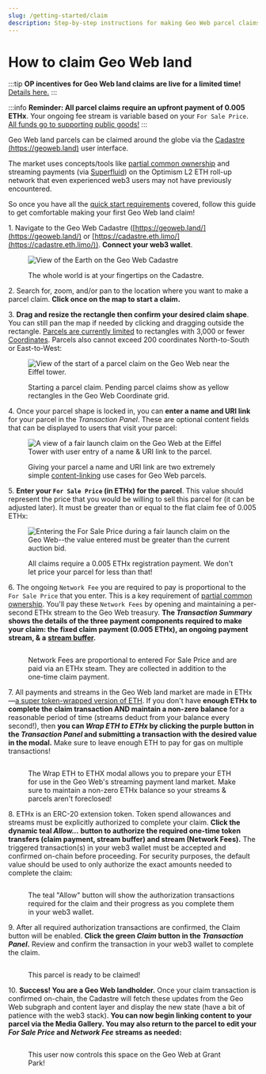 ```yaml
---
slug: /getting-started/claim
description: Step-by-step instructions for making Geo Web parcel claims
---
```


# How to claim Geo Web land

:::tip
**OP incentives for Geo Web land claims are live for a limited time!** [Details here.](https://www.geoweb.network/post/op-incentives)
:::

:::info
**Reminder: All parcel claims require an upfront payment of 0.005 ETHx**. Your ongoing fee stream is variable based on your `For Sale Price`. [All funds go to supporting public goods!](../concepts/network-funds.md)
:::

Geo Web land parcels can be claimed around the globe via the [Cadastre (https://geoweb.land)](https://geoweb.land/) user interface.&#x20;

The market uses concepts/tools like [partial common ownership](../concepts/partial-common-ownership.md) and streaming payments (via [Superfluid](https://www.superfluid.finance/)) on the Optimism L2 ETH roll-up network that even experienced web3 users may not have previously encountered.&#x20;

So once you have all the [quick start requirements](quickstart.md) covered, follow this guide to get comfortable making your first Geo Web land claim!

1\. Navigate to the Geo Web Cadastre ([https://geoweb.land/](https://geoweb.land/) or [https://cadastre.eth.limo/](https://cadastre.eth.limo/)). **Connect your web3 wallet**.

<figure><img src="/assets/Cadastre Landing.png" alt="View of the Earth on the Geo Web Cadastre"/><figcaption><p>The whole world is at your fingertips on the Cadastre.</p></figcaption></figure>

2\. Search for, zoom, and/or pan to the location where you want to make a parcel claim. **Click once on the map to start a claim.**

3\. **Drag and resize the rectangle then confirm your desired claim shape**. You can still pan the map if needed by clicking and dragging outside the rectangle. [Parcels are currently limited](../developers/core-contracts/registrydiamond/geowebparcelfacet/) to rectangles with 3,000 or fewer [Coordinates](../developers/core-contracts/registrydiamond/geowebparcelfacet/geo-web-coordinates.md). Parcels also cannot exceed 200 coordinates North-to-South or East-to-West:

<figure><img src="/assets/Claim Start (1).png" alt="View of the start of a parcel claim on the Geo Web near the Eiffel tower."/><figcaption><p>Starting a parcel claim. Pending parcel claims show as yellow rectangles in the Geo Web Coordinate grid.</p></figcaption></figure>

4\. Once your parcel shape is locked in, you can **enter a name and URI link** for your parcel in the _Transaction Panel_. These are optional content fields that can be displayed to users that visit your parcel:

<figure><img src="/assets/Parcel Name.png" alt="A view of a fair launch claim on the Geo Web at the Eiffel Tower with user entry of a name &#x26; URI link to the parcel."/><figcaption><p>Giving your parcel a name and URI link are two extremely simple <a href="../developers/content-layer/">content-linking</a> use cases for Geo Web parcels.</p></figcaption></figure>

5\. **Enter your `For Sale Price` (in ETHx) for the parcel**. This value should represent the price that you would be willing to sell this parcel for (it can be adjusted later). It must be greater than or equal to the flat claim fee of 0.005 ETHx:

<figure><img src="/assets/Min Claim Price.png" alt="Entering the For Sale Price during a fair launch claim on the Geo Web--the value entered must be greater than the current auction bid."/><figcaption><p>All claims require a 0.005 ETHx registration payment. We don't let price your parcel for less than that!</p></figcaption></figure>

6\. The ongoing `Network Fee` you are required to pay is proportional to the `For Sale Price` that you enter. This is a key requirement of [partial common ownership](../concepts/partial-common-ownership.md). You'll pay these `Network Fees` by opening and maintaining a per-second ETHx stream to the Geo Web treasury. **The **_**Transaction Summary**_** shows the details of the three payment components required to make your claim: the fixed claim payment (0.005 ETHx), an ongoing payment stream, & a** [**stream buffer**](https://help.superfluid.finance/en/articles/5744874-how-do-stream-buffers-work-in-superfluid)**.**&#x20;

<figure><img src="/assets/Transaction Summary.png" alt=""/><figcaption><p>Network Fees are proportional to entered For Sale Price and are paid via an ETHx steam. They are collected in addition to the one-time claim payment.</p></figcaption></figure>

7\. All payments and streams in the Geo Web land market are made in ETHx—[a super token-wrapped version of ETH](https://docs.superfluid.finance/superfluid/protocol-overview/in-depth-overview/super-tokens). If you don't have **enough ETHx to complete the claim transaction AND maintain a non-zero balance** for a reasonable period of time (streams deduct from your balance every second!), then **you can **_**Wrap ETH to ETHx**_** by clicking the purple button in the **_**Transaction Panel**_** and submitting a transaction with the desired value in the modal.** Make sure to leave enough ETH to pay for gas on multiple transactions!

<figure><img src="/assets/Wrap ETH.png" alt=""/><figcaption><p>The Wrap ETH to ETHX modal allows you to prepare your ETH for use in the Geo Web's streaming payment land market. Make sure to maintain a non-zero ETHx balance so your streams &#x26; parcels aren't foreclosed!</p></figcaption></figure>

8\. ETHx is an ERC-20 extension token. Token spend allowances and streams must be explicitly authorized to complete your claim. **Click the dynamic teal **_**Allow...**_** button to authorize the required one-time token transfers (claim payment, stream buffer) and stream (Network Fees).** The triggered transaction(s) in your web3 wallet must be accepted and confirmed on-chain before proceeding. For security purposes, the default value should be used to only authorize the exact amounts needed to complete the claim:&#x20;

<figure><img src="/assets/Authorize ETHx.png" alt=""/><figcaption><p>The teal "Allow" button will show the authorization transactions required for the claim and their progress as you complete them in your web3 wallet.</p></figcaption></figure>

9\. After all required authorization transactions are confirmed, the Claim button will be enabled. **Click the green **_**Claim**_** button in the **_**Transaction Panel**_**.** Review and confirm the transaction in your web3 wallet to complete the claim.

<figure><img src="/assets/Claim.png" alt=""/><figcaption><p>This parcel is ready to be claimed! </p></figcaption></figure>

10\. **Success! You are a Geo Web landholder.** Once your claim transaction is confirmed on-chain, the Cadastre will fetch these updates from the Geo Web subgraph and content layer and display the new state (have a bit of patience with the web3 stack). **You can now begin linking content to your parcel via the Media Gallery. You may also return to the parcel to edit your **_**For Sale Price**_** and **_**Network Fee**_** streams as needed:**

<figure><img src="/assets/Grant Park.png" alt=""/><figcaption><p>This user now controls this space on the Geo Web at Grant Park!</p></figcaption></figure>

